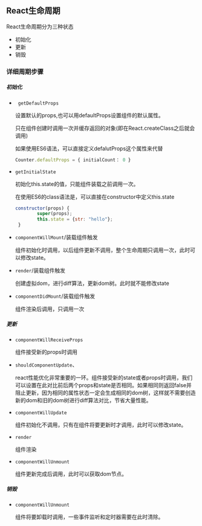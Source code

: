 ## React生命周期

React生命周期分为三种状态

- 初始化
- 更新
- 销毁

### 详细周期步骤

##### 初始化

- ` getDefaultProps`

  设置默认的props,也可以用defaultProps设置组件的默认属性。

  只在组件创建时调用一次并缓存返回的对象(即在React.createClass之后就会调用)

  如果使用ES6语法，可以直接定义defalutProps这个属性来代替

  ```javascript
  Counter.defaultProps = { initialCount： 0 }
  ```

- `getInitialState`

  初始化this.state的值，只能组件装载之前调用一次。

  在使用ES6的class语法是，可以直接在constructor中定义this.state

  ```javascript
  constructor(props) {
          super(props);
          this.state = {str: "hello"};
   }
  ```

- `componentWillMount`/装载组件触发

  组件初始化时调用，以后组件更新不调用，整个生命周期只调用一次，此时可以修改state。

- `render`/装载组件触发

  创建虚拟dom，进行diff算法，更新dom树。此时就不能修改state

- `componentDidMount`/装载组件触发

  组件渲染后调用，只调用一次

##### 更新

- `componentWillReceiveProps`

  组件接受新的props时调用

- `shouldComponentUpdate`、

  react性能优化非常重要的一环。组件接受新的state或者props时调用，我们可以设置在此对比前后两个props和state是否相同。如果相同则返回false并阻止更新，因为相同的属性状态一定会生成相同的dom树，这样就不需要创造新的dom和旧的dom树进行diff算法对比，节省大量性能。

- `componentWillUpdate`

  组件初始化不调用，只有在组件将要更新时才调用，此时可以修改state。

- `render`

  组件渲染

- `componentWillUnmount`

  组件更新完成后调用，此时可以获取dom节点。

##### 销毁

- `componentWillUnmount`

  组件将要卸载时调用，一些事件监听和定时器需要在此时清除。

